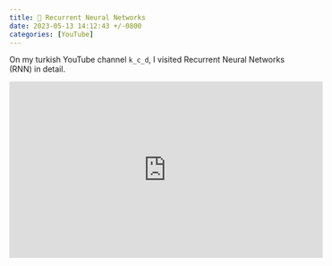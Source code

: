 ```yaml
---
title: 🎥 Recurrent Neural Networks
date: 2023-05-13 14:12:43 +/-0800
categories: [YouTube]
---
```


On my turkish YouTube channel `k_c_d`, I visited Recurrent Neural Networks (RNN) in detail.

<p align="normal">
    <iframe width="560" height="315" src="https://www.youtube.com/embed/uWiBr1YXtWY&t" title="YouTube video player" frameborder="0" allowfullscreen></iframe>
</p>